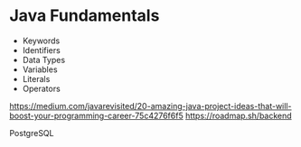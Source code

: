 # Java Fundamentals

- Keywords
- Identifiers
- Data Types 
- Variables 
- Literals 
- Operators


https://medium.com/javarevisited/20-amazing-java-project-ideas-that-will-boost-your-programming-career-75c4276f6f5
https://roadmap.sh/backend

PostgreSQL 
  
       
   
     
   
  
